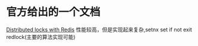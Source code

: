# 官方给出的一个文档
[Distributed locks with Redis](https://redis.io/topics/distlock)
性能较高，但是实现起来复杂,setnx set if not exit  redlock(主要的算法实现可能)
